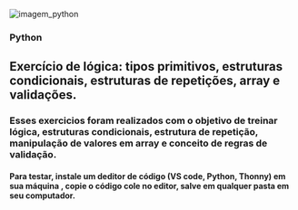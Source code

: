 


![imagem_python](https://github.com/LucieneRodrigues/Cifra_de_Cesar2/assets/105310968/86c351a0-e133-4f8d-bf73-f40caf99598b)

### Python

## Exercício de lógica: tipos primitivos, estruturas condicionais, estruturas de repetições, array e validações.

### Esses exercicios foram realizados  com o objetivo de treinar lógica, estruturas condicionais, estrutura de repetição, manipulação de valores em array e conceito de regras de validação.

#### Para testar, instale um deditor de código (VS code, Python, Thonny) em sua máquina , copie o código cole no editor, salve em qualquer pasta em seu computador.
